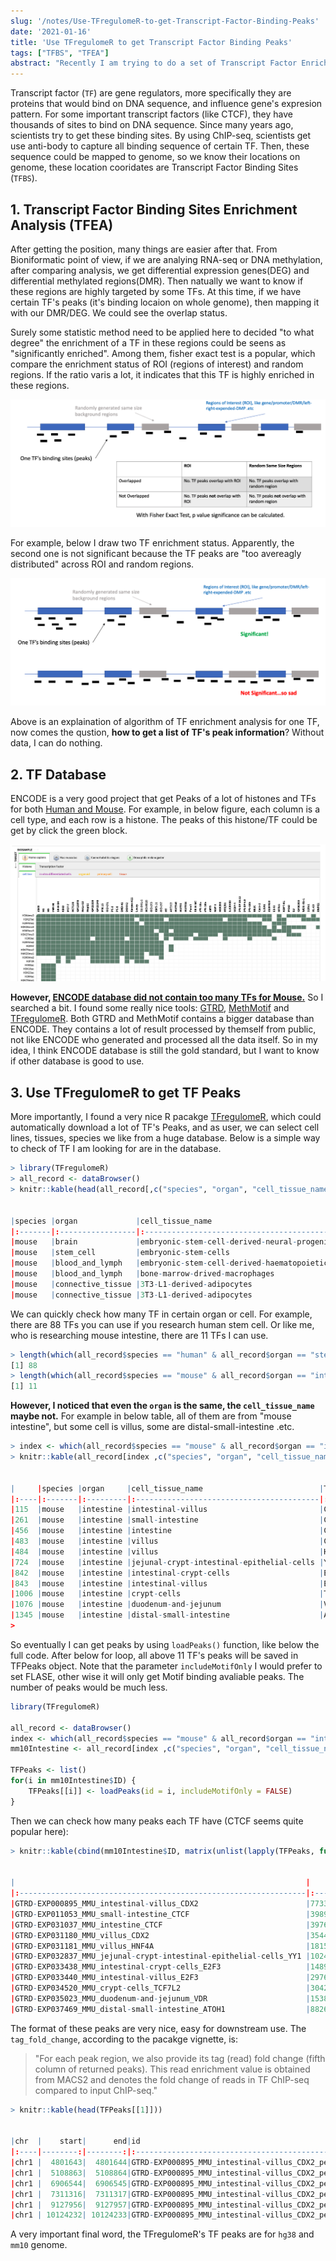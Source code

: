 ```yaml
---
slug: '/notes/Use-TFregulomeR-to-get-Transcript-Factor-Binding-Peaks'
date: '2021-01-16'
title: 'Use TFregulomeR to get Transcript Factor Binding Peaks'
tags: ["TFBS", "TFEA"]
abstract: "Recently I am trying to do a set of Transcript Factor Enrichment Analysis for my 5hmC (hMeDIP-seq). I used to use ENCODE to do this, but eventually I found ENCODE data has very few TFs for my cell line (Mouse Intestine). So I started seeking other potential database and tools, and I found a lot indeed. Among them TFregulomeR is a new but quite powerful tool."
---
```


Transcript factor (`TF`) are gene regulators, more specifically they are proteins that would bind on DNA sequence, and influence gene's expresion pattern. For some important transcript factors (like CTCF), they have thousands of sites to bind on DNA sequence. Since many years ago, scientists try to get these binding sites. By using ChIP-seq, scientists get use anti-body to capture all binding sequence of certain TF. Then, these sequence could be mapped to genome, so we know their locations on genome, these location cooridates are Transcript Factor Binding Sites (`TFBS`).

## 1. Transcript Factor Binding Sites Enrichment Analysis (TFEA)

After getting the position, many things are easier after that. From Bioniformatic point of view, if we are analying RNA-seq or DNA methylation, after comparing analysis, we get differential expression genes(DEG) and differential methylated regions(DMR). Then natually we want to know if these regions are highly targeted by some TFs. At this time, if we have certain TF's peaks (it's binding locaion on whole genome), then mapping it with our DMR/DEG. We could see the overlap status.

Surely some statistic method need to be applied here to decided "to what degree" the enrichment of a TF in these regions could be seens as "significantly enriched". Among them, fisher exact test is a popular, which compare the enrichment status of ROI (regions of interest) and random regions. If the ratio varis a lot, it indicates that this TF is highly enriched in these regions.

![FisherExact](figure4.png)

For example, below I draw two TF enrichment status. Apparently, the second one is not significant because the TF peaks are "too avereagly distributed" across ROI and random regions.

![EnrichmentExample](figure5.png)

Above is an explaination of algorithm of TF enrichment analysis for one TF, now comes the qustion, **how to get a list of TF's peak information**? Without data, I can do nothing.

## 2. TF Database

ENCODE is a very good project that get Peaks of a lot of histones and TFs for both [Human and Mouse](https://www.encodeproject.org/chip-seq-matrix/?type=Experiment&replicates.library.biosample.donor.organism.scientific_name=Homo%20sapiens&assay_title=Histone%20ChIP-seq&assay_title=Mint-ChIP-seq&status=released). For example, in below figure, each column is a cell type, and each row is a histone. The peaks of this histone/TF could be get by click the green block.

![ENCODE](figure1.png)

**However, [ENCODE database did not contain too many TFs for Mouse.](https://www.encodeproject.org/chip-seq-matrix/?type=Experiment&replicates.library.biosample.donor.organism.scientific_name=Mus%20musculus&assay_title=TF%20ChIP-seq&status=released)** So I searched a bit. I found some really nice tools: [GTRD](https://academic.oup.com/nar/article/47/D1/D100/5184717), [MethMotif](https://bioinfo-csi.nus.edu.sg/methmotif/index.php) and [TFregulomeR](https://github.com/benoukraflab/TFregulomeR). Both GTRD and MethMotif contains a bigger database than ENCODE. They contains a lot of result processed by themself from public, not like ENCODE who generated and processed all the data itself. So in my idea, I think ENCODE database is still the gold standard, but I want to know if other database is good to use.

## 3. Use TFregulomeR to get TF Peaks

More importantly, I found a very nice R pacakge [TFregulomeR](https://github.com/benoukraflab/TFregulomeR), which could automatically download a lot of TF's Peaks, and as user, we can select cell lines, tissues, species we like from a huge database. Below is a simple way to check of TF I am looking for are in the database.

```R
> library(TFregulomeR)
> all_record <- dataBrowser()
> knitr::kable(head(all_record[,c("species", "organ", "cell_tissue_name", "TF")]))


|species |organ             |cell_tissue_name                                 |TF     |
|:-------|:-----------------|:------------------------------------------------|:------|
|mouse   |brain             |embryonic-stem-cell-derived-neural-progenitors   |Sox3   |
|mouse   |stem_cell         |embryonic-stem-cells                             |Tcf7l1 |
|mouse   |blood_and_lymph   |embryonic-stem-cell-derived-haematopoietic-cells |Tal1   |
|mouse   |blood_and_lymph   |bone-marrow-drived-macrophages                   |Bcl6   |
|mouse   |connective_tissue |3T3-L1-derived-adipocytes                        |Pparg  |
|mouse   |connective_tissue |3T3-L1-derived-adipocytes                        |Ctcf   |
```

We can quickly check how many TF in certain organ or cell. For example, there are 88 TFs you can use if you research human stem cell. Or like me, who is researching mouse intestine, there are 11 TFs I can use.

```r
> length(which(all_record$species == "human" & all_record$organ == "stem_cell"))
[1] 88
> length(which(all_record$species == "mouse" & all_record$organ == "intestine"))
[1] 11
```

**However, I noticed that even the `organ` is the same, the `cell_tissue_name` maybe not.** For example in below table, all of them are from "mouse intestine", but some cell is villus, some are distal-small-intestine .etc.

```R
> index <- which(all_record$species == "mouse" & all_record$organ == "intestine")
> knitr::kable(all_record[index ,c("species", "organ", "cell_tissue_name", "TF")])


|     |species |organ     |cell_tissue_name                          |TF     |
|:----|:-------|:---------|:-----------------------------------------|:------|
|115  |mouse   |intestine |intestinal-villus                         |Cdx2   |
|261  |mouse   |intestine |small-intestine                           |Ctcf   |
|456  |mouse   |intestine |intestine                                 |Ctcf   |
|483  |mouse   |intestine |villus                                    |Cdx2   |
|484  |mouse   |intestine |villus                                    |Hnf4a  |
|724  |mouse   |intestine |jejunal-crypt-intestinal-epithelial-cells |Yy1    |
|842  |mouse   |intestine |intestinal-crypt-cells                    |E2f3   |
|843  |mouse   |intestine |intestinal-villus                         |E2f3   |
|1006 |mouse   |intestine |crypt-cells                               |Tcf7l2 |
|1076 |mouse   |intestine |duodenum-and-jejunum                      |Vdr    |
|1345 |mouse   |intestine |distal-small-intestine                    |Atoh1  |
>
```

So eventually I can get peaks by using `loadPeaks()` function, like below the full code. After below for loop, all above 11 TF's peaks will be saved in TFPeaks object. Note that the parameter `includeMotifOnly` I would prefer to set FLASE, other wise it will only get Motif binding avaliable peaks. The number of peaks would be much less.

```r
library(TFregulomeR)

all_record <- dataBrowser()
index <- which(all_record$species == "mouse" & all_record$organ == "intestine")
mm10Intestine <- all_record[index ,c("species", "organ", "cell_tissue_name", "TF")]

TFPeaks <- list()
for(i in mm10Intestine$ID) {
    TFPeaks[[i]] <- loadPeaks(id = i, includeMotifOnly = FALSE)
}
```

Then we can check how many peaks each TF have (CTCF seems quite popular here):
```r
> knitr::kable(cbind(mm10Intestine$ID, matrix(unlist(lapply(TFPeaks, function(x) nrow(x))))[,1]))


|                                                                 |      |
|:----------------------------------------------------------------|:-----|
|GTRD-EXP000895_MMU_intestinal-villus_CDX2                        |7733  |
|GTRD-EXP011053_MMU_small-intestine_CTCF                          |39894 |
|GTRD-EXP031037_MMU_intestine_CTCF                                |39760 |
|GTRD-EXP031180_MMU_villus_CDX2                                   |3544  |
|GTRD-EXP031181_MMU_villus_HNF4A                                  |18151 |
|GTRD-EXP032837_MMU_jejunal-crypt-intestinal-epithelial-cells_YY1 |1024  |
|GTRD-EXP033438_MMU_intestinal-crypt-cells_E2F3                   |14899 |
|GTRD-EXP033440_MMU_intestinal-villus_E2F3                        |2976  |
|GTRD-EXP034520_MMU_crypt-cells_TCF7L2                            |3042  |
|GTRD-EXP035023_MMU_duodenum-and-jejunum_VDR                      |15384 |
|GTRD-EXP037469_MMU_distal-small-intestine_ATOH1                  |8826  |
```

The format of these peaks are very nice, easy for downstream use. The `tag_fold_change`, according to the pacakge vignette, is:

> "For each peak region, we also provide its tag (read) fold change (fifth column of returned peaks). This read enrichment value is obtained from MACS2 and denotes the fold change of reads in TF ChIP-seq compared to input ChIP-seq."

```r
> knitr::kable(head(TFPeaks[[1]]))


|chr  |    start|      end|id                                                           | tag_fold_change|
|:----|--------:|--------:|:------------------------------------------------------------|---------------:|
|chr1 |  4801643|  4801644|GTRD-EXP000895_MMU_intestinal-villus_CDX2_peaks_with_motif_1 |            9.78|
|chr1 |  5108863|  5108864|GTRD-EXP000895_MMU_intestinal-villus_CDX2_peaks_with_motif_2 |           45.83|
|chr1 |  6906544|  6906545|GTRD-EXP000895_MMU_intestinal-villus_CDX2_peaks_with_motif_3 |           12.22|
|chr1 |  7311316|  7311317|GTRD-EXP000895_MMU_intestinal-villus_CDX2_peaks_with_motif_4 |           13.44|
|chr1 |  9127956|  9127957|GTRD-EXP000895_MMU_intestinal-villus_CDX2_peaks_with_motif_5 |           13.75|
|chr1 | 10124232| 10124233|GTRD-EXP000895_MMU_intestinal-villus_CDX2_peaks_with_motif_6 |           19.55|
```

A very important final word, the TFregulomeR's TF peaks are for `hg38` and `mm10` genome.